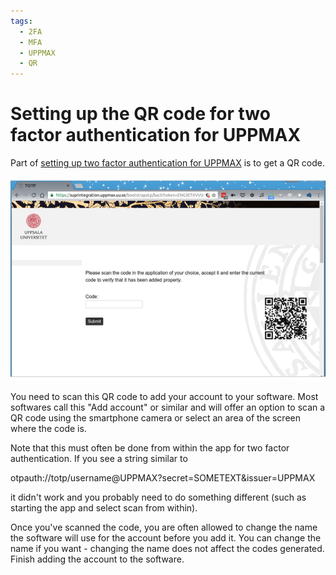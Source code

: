 ```yaml
---
tags:
  - 2FA
  - MFA
  - UPPMAX
  - QR
---
```


# Setting up the QR code for two factor authentication for UPPMAX 

Part of [setting up two factor authentication for UPPMAX](get_uppmax_2fa.md)
is to get a QR code.

![Getting an UPPMAX 2FA QR code](./img/get_uppmax_2fa_qr.png)

You need to scan this QR code to add your account to your software. Most softwares call this "Add account" or similar and will offer an option to scan a QR code using the smartphone camera or select an area of the screen where the code is.

Note that this must often be done from within the app for two factor authentication. If you see a string similar to

otpauth://totp/username@UPPMAX?secret=SOMETEXT&issuer=UPPMAX

it didn't work and you probably need to do something different (such as starting the app and select scan from within).

Once you've scanned the code, you are often allowed to change the name the software will use for the account before you add it. You can change the name if you want - changing the name does not affect the codes generated. Finish adding the account to the software.
